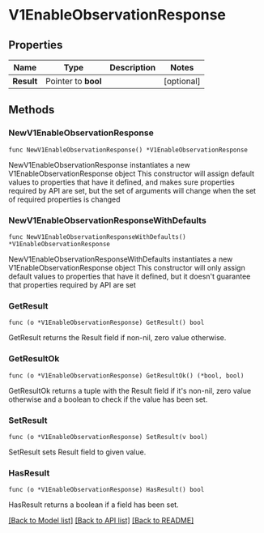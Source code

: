 # V1EnableObservationResponse

## Properties

Name | Type | Description | Notes
------------ | ------------- | ------------- | -------------
**Result** | Pointer to **bool** |  | [optional] 

## Methods

### NewV1EnableObservationResponse

`func NewV1EnableObservationResponse() *V1EnableObservationResponse`

NewV1EnableObservationResponse instantiates a new V1EnableObservationResponse object
This constructor will assign default values to properties that have it defined,
and makes sure properties required by API are set, but the set of arguments
will change when the set of required properties is changed

### NewV1EnableObservationResponseWithDefaults

`func NewV1EnableObservationResponseWithDefaults() *V1EnableObservationResponse`

NewV1EnableObservationResponseWithDefaults instantiates a new V1EnableObservationResponse object
This constructor will only assign default values to properties that have it defined,
but it doesn't guarantee that properties required by API are set

### GetResult

`func (o *V1EnableObservationResponse) GetResult() bool`

GetResult returns the Result field if non-nil, zero value otherwise.

### GetResultOk

`func (o *V1EnableObservationResponse) GetResultOk() (*bool, bool)`

GetResultOk returns a tuple with the Result field if it's non-nil, zero value otherwise
and a boolean to check if the value has been set.

### SetResult

`func (o *V1EnableObservationResponse) SetResult(v bool)`

SetResult sets Result field to given value.

### HasResult

`func (o *V1EnableObservationResponse) HasResult() bool`

HasResult returns a boolean if a field has been set.


[[Back to Model list]](../README.md#documentation-for-models) [[Back to API list]](../README.md#documentation-for-api-endpoints) [[Back to README]](../README.md)


